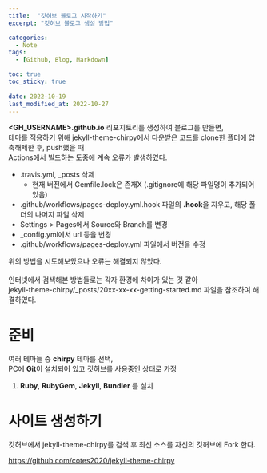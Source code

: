 ```yaml
---
title:  "깃허브 블로그 시작하기"
excerpt: "깃허브 블로그 생성 방법"

categories:
  - Note
tags:
  - [Github, Blog, Markdown]

toc: true
toc_sticky: true
 
date: 2022-10-19
last_modified_at: 2022-10-27
---
```


  
**<GH_USERNAME>.github.io** 리포지토리를 생성하여 블로그를 만들면,  
테마를 적용하기 위해 jekyll-theme-chirpy에서 다운받은 코드를 clone한 폴더에 압축해제한 후, push했을 때  
Actions에서 빌드하는 도중에 계속 오류가 발생하였다.<br>  
  - .travis.yml, _posts 삭제  
    - 현재 버전에서 Gemfile.lock은 존재X (.gitignore에 해당 파일명이 추가되어 있음)  
  - .github/workflows/pages-deploy.yml.hook 파일의 **.hook**을 지우고, 해당 폴더의 나머지 파일 삭제  
  - Settings > Pages에서 Source와 Branch를 변경  
  - _config.yml에서 url 등을 변경  
  - .github/workflows/pages-deploy.yml 파일에서 버전을 수정  

위의 방법을 시도해보았으나 오류는 해결되지 않았다.<br>  
인터넷에서 검색해본 방법들로는 각자 환경에 차이가 있는 것 같아  
jekyll-theme-chirpy/_posts/20xx-xx-xx-getting-started.md 파일을 참조하여 해결하였다.  

# 준비  
여러 테마들 중 **chirpy** 테마를 선택,  
PC에 **Git**이 설치되어 있고 깃허브를 사용중인 상태로 가정<br>  
1. **Ruby**, **RubyGem**, **Jekyll**, **Bundler** 를 설치  

# 사이트 생성하기  
깃허브에서 jekyll-theme-chirpy를 검색 후 최신 소스를 자신의 깃허브에 Fork 한다.  


https://github.com/cotes2020/jekyll-theme-chirpy  
